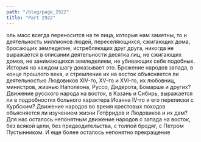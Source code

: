 ```yaml
---
path: "/blog/page_2922"
title: "Part 2922"
---
```


оль масс всегда переносится на те лица, которые нам заметны, то и деятельность миллионов людей, переселяющихся, сжигающих дома, бросающих земледелие, истребляющих друг друга, никогда не выражается в описании деятельности десятка лиц, не сжигающих домов, не занимающихся земледелием, не убивающих себе подобных.
История на каждом шагу доказывает это. Брожение народов запада, в конце прошлого века, и стремление их на восток объясняется ли деятельностью Людовиков XIV-го, XV-го и XVI-го, их любовниц, министров, жизнью Наполеона, Руссо, Дидерота, Бомарше и других?
Движение русского народа на восток, в Казань и Сибирь, выражается ли в подробностях больного характера Иоанна ІV-го и его переписки с Курбским?
Движение народов во время крестовых походов объясняется ли изучением жизни Готфридов и Людовиков и их дам? Для нас осталось непонятным движение народов с запада на восток, без всякой цели, без предводительства, с толпой бродяг, с Петром Пустынником. И еще более осталось непонятно прекращение
